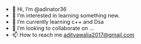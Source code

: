 - 👋 Hi, I’m @adinator36
- 👀 I’m interested in learning something new.
- 🌱 I’m currently learning c++ and Dsa
- 💞️ I’m looking to collaborate on ...
- 📫 How to reach me adityawalia2017@gmail.com

<!---
adinator36/adinator36 is a ✨ special ✨ repository because its `README.md` (this file) appears on your GitHub profile.
You can click the Preview link to take a look at your changes.
--->
